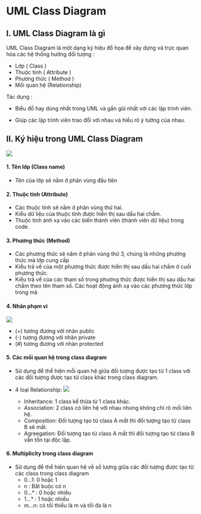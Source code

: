 # UML Class Diagram

## I. UML Class Diagram là gì

UML Class Diagram là một dạng ký hiệu đồ họa để xây dựng và trực quan hóa các hệ thống hướng đối tượng :
- Lớp ( Class )
- Thuộc tính ( Attribute )
- Phương thức ( Method )
- Mối quan hệ (Relationship)

Tác dụng :
- Biểu đồ hay dùng nhất trong UML và gần gũi nhất với các lập trình viên.

- Giúp các lập trình viên trao đổi với nhau và hiểu rõ ý tưởng của nhau.

## II. Ký hiệu trong UML Class Diagram

![](https://cdn-images.visual-paradigm.com/guide/uml/uml-class-diagram-tutorial/02-class-notation.png)

#### **1. Tên lớp (Class name)**

- Tên của lớp sẽ nằm ở phân vùng đầu tiên

#### **2. Thuộc tính (Attribute)**

- Các thuộc tính sẽ nằm ở  phân vùng thứ hai.
- Kiểu dữ liệu của thuộc tính được hiển thị sau dấu hai chấm.
- Thuộc tính ánh xạ vào các biến thành viên (thành viên dữ liệu) trong code.

#### **3. Phương thức (Method)**

- Các phương thức sẽ năm ở phân vùng thứ 3, chúng là những phương thức mà lớp cung cấp
- Kiểu trả về của một phương thức được hiển thị sau dấu hai chấm ở cuối phương thức.
- Kiểu trả về của các tham số trong phương thức được hiển thị sau dấu hai chấm theo tên tham số. Các hoạt động ánh xạ vào các phương thức lớp trong mã

#### **4. Nhãn phạm vi**
![](https://cdn-images.visual-paradigm.com/guide/uml/uml-class-diagram-tutorial/04-class-attributes-with-different-visibility.png)

- (+) tương đương với nhãn public
- (-) tương đương với nhãn private
- (#) tương đương với nhãn protected
#### **5. Các mối quan hệ trong class diagram**

- Sử dụng để thể hiện mỗi quan hệ giữa đối tượng được tạo từ 1 class với các đối tượng được tạo từ class khác trong class diagram.

- 4 loại Relationship:
![](https://images.viblo.asia/c869cd68-1172-4a51-8257-81c732537bae.PNG)
  - Inheritance: 1 class kế thừa từ 1 class khác.
  - Association: 2 class có liên hệ với nhau nhưng không chỉ rõ mối liên hệ.
  - Composition: Đối tượng tạo từ class A mất thì đối tượng tạo từ class B sẽ mất.
  - Agreegation: Đối tượng tạo từ class A mất thì đối tượng tạo từ class B vẫn tồn tại độc lập.

#### **6. Multiplicity trong class diagram**

- Sử dụng để thể hiện quan hệ về số lượng giữa các đối tượng được tạo từ các class trong class diagram
  - 0...1: 0 hoặc 1
  - n : Bắt buộc có n
  - 0...* : 0 hoặc nhiều
  - 1...* : 1 hoặc nhiều
  - m...n: có tối thiểu là m và tối đa là n
